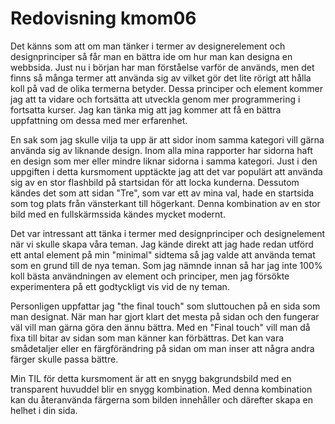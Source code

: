 ---
---
Redovisning kmom06
=========================

Det känns som att om man tänker i termer av designerelement och designprinciper så får man en bättra ide om hur man kan designa en webbsida. Just nu i början har man förståelse varför de används, men det finns så många termer att använda sig av vilket gör det lite rörigt att hålla koll på vad de olika termerna betyder. Dessa principer och element kommer jag att ta vidare och fortsätta att utveckla genom mer programmering i fortsatta kurser. Jag kan tänka mig att jag kommer att få en bättra uppfattning om dessa med mer erfarenhet.

En sak som jag skulle vilja ta upp är att sidor inom samma kategori vill gärna använda sig av liknande design. Inom alla mina rapporter har sidorna haft en design som mer eller mindre liknar sidorna i samma kategori. Just i den uppgiften i detta kursmoment upptäckte jag att det var populärt att använda sig av en stor flashbild på startsidan för att locka kunderna. Dessutom kändes det som att sidan "Tre", som var ett av mina val, hade en startsida som tog plats från vänsterkant till högerkant. Denna kombination av en stor bild med en fullskärmssida kändes mycket modernt. 

Det var intressant att tänka i termer med designprinciper och designelement när vi skulle skapa våra teman. Jag kände direkt att jag hade redan utförd ett antal element på min "minimal" sidtema så jag valde att använda temat som en grund till de nya teman. Som jag nämnde innan så har jag inte 100% koll bästa användningen av element och principer, men jag försökte experimentera på ett godtyckligt vis vid de ny teman. 

Personligen uppfattar jag "the final touch" som sluttouchen på en sida som man designat. När man har gjort klart det mesta på sidan och den fungerar väl vill man gärna göra den ännu bättra. Med en "Final touch" vill man då fixa till bitar av sidan som man känner kan förbättras. Det kan vara smådetaljer eller en färgförändring på sidan om man inser att några andra färger skulle passa bättre. 

Min TIL för detta kursmoment är att en snygg bakgrundsbild med en transparent huvuddel blir en snygg kombination. Med denna kombination kan du återanvända färgerna som bilden innehåller och därefter skapa en helhet i din sida. 